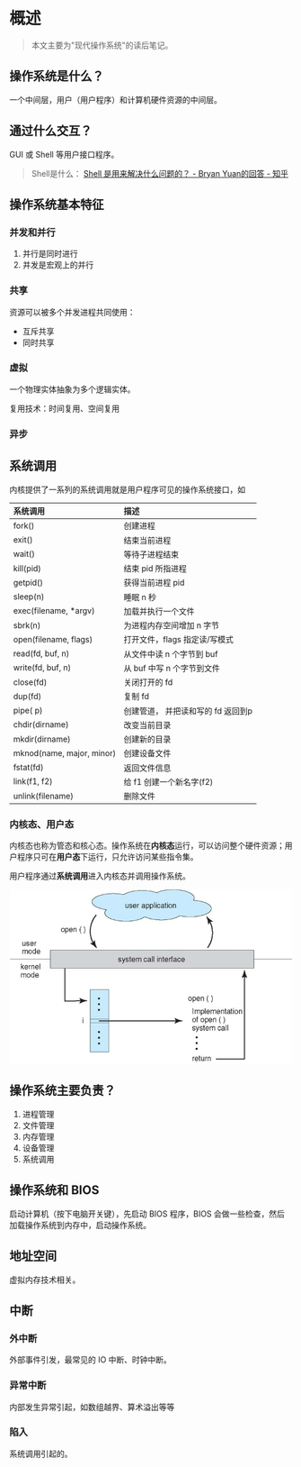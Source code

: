 # 概述

> 本文主要为"现代操作系统"的读后笔记。

## 操作系统是什么？

一个中间层，用户（用户程序）和计算机硬件资源的中间层。

## 通过什么交互？

GUI 或 Shell 等用户接口程序。 

> Shell是什么： [Shell 是用来解决什么问题的？ - Bryan Yuan的回答 - 知乎](https://www.zhihu.com/question/35382632/answer/65331452)


## 操作系统基本特征

### 并发和并行

1. 并行是同时进行
2. 并发是宏观上的并行

### 共享

资源可以被多个并发进程共同使用：
- 互斥共享
- 同时共享

### 虚拟

一个物理实体抽象为多个逻辑实体。

复用技术：时间复用、空间复用

### 异步


## 系统调用
内核提供了一系列的系统调用就是用户程序可见的操作系统接口，如

|系统调用|描述|
|:-|:-|
|fork()|创建进程|
|exit()	|结束当前进程
|wait()|	等待子进程结束
|kill(pid)|	结束 pid 所指进程
|getpid()|	获得当前进程 pid
|sleep(n)|	睡眠 n 秒
|exec(filename, *argv)|	加载并执行一个文件
|sbrk(n)	|为进程内存空间增加 n 字节
|open(filename, flags)|	打开文件，flags 指定读/写模式
|read(fd, buf, n)|	从文件中读 n 个字节到 buf
|write(fd, buf, n)|	从 buf 中写 n 个字节到文件
|close(fd)	|关闭打开的 fd
|dup(fd)	|复制 fd
|pipe( p)	|创建管道， 并把读和写的 fd 返回到p
|chdir(dirname)	|改变当前目录
|mkdir(dirname)	|创建新的目录
|mknod(name, major, minor)|	创建设备文件
|fstat(fd)|	返回文件信息
|link(f1, f2)|	给 f1 创建一个新名字(f2)
|unlink(filename)|	删除文件

### 内核态、用户态

内核态也称为管态和核心态。操作系统在**内核态**运行，可以访问整个硬件资源；用户程序只可在**用户态**下运行，只允许访问某些指令集。

用户程序通过**系统调用**进入内核态并调用操作系统。

![](image/1.png)

## 操作系统主要负责？

1. 进程管理
2. 文件管理
3. 内存管理
4. 设备管理
5. 系统调用

## 操作系统和 BIOS 

启动计算机（按下电脑开关键），先启动 BIOS 程序，BIOS 会做一些检查，然后加载操作系统到内存中，启动操作系统。

## 地址空间 

虚拟内存技术相关。

## 中断

### 外中断

外部事件引发，最常见的 IO 中断、时钟中断。

### 异常中断

内部发生异常引起，如数组越界、算术溢出等等

### 陷入

系统调用引起的。
